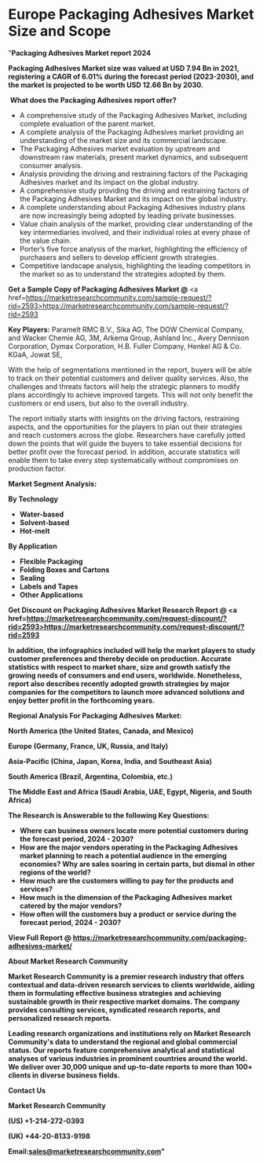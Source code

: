 # Europe Packaging Adhesives Market Size and Scope 
"<strong>Packaging Adhesives Market report 2024</strong>

<strong>Packaging Adhesives Market size was valued at USD 7.94 Bn in 2021, registering a CAGR of 6.01% during the forecast period (2023-2030), and the market is projected to be worth USD 12.66 Bn by 2030.</strong>

 <strong><b>What does the Packaging Adhesives report offer?</b></strong>
<ul>
  <li>A comprehensive study of the Packaging Adhesives Market, including complete evaluation of the parent market.</li>
  <li>A complete analysis of the Packaging Adhesives market providing an understanding of the market size and its commercial landscape.</li>
  <li>The Packaging Adhesives market evaluation by upstream and downstream raw materials, present market dynamics, and subsequent consumer analysis.</li>
  <li>Analysis providing the driving and restraining factors of the Packaging Adhesives market and its impact on the global industry.</li>
  <li>A comprehensive study providing the driving and restraining factors of the Packaging Adhesives Market and its impact on the global industry.</li>
  <li>A complete understanding about Packaging Adhesives industry plans are now increasingly being adopted by leading private businesses.</li>
  <li>Value chain analysis of the market, providing clear understanding of the key intermediaries involved, and their individual roles at every phase of the value chain.</li>
  <li>Porter’s five force analysis of the market, highlighting the efficiency of purchasers and sellers to develop efficient growth strategies.</li>
  <li>Competitive landscape analysis, highlighting the leading competitors in the market so as to understand the strategies adopted by them.</li>
</ul>

<strong>Get a Sample Copy of Packaging Adhesives Market @ </strong><a href=https://marketresearchcommunity.com/sample-request/?rid=2593><u>https://marketresearchcommunity.com/sample-request/?rid=2593</u></a>

<strong>Key Players:</strong> 
Paramelt RMC B.V., Sika AG, The DOW Chemical Company, and Wacker Chemie AG, 3M, Arkema Group, Ashland Inc., Avery Dennison Corporation, Dymax Corporation, H.B. Fuller Company, Henkel AG &amp; Co. KGaA, Jowat SE,

With the help of segmentations mentioned in the report, buyers will be able to track on their potential customers and deliver quality services. Also, the challenges and threats factors will help the strategic planners to modify plans accordingly to achieve improved targets. This will not only benefit the customers or end users, but also to the overall industry.

The report initially starts with insights on the driving factors, restraining aspects, and the opportunities for the players to plan out their strategies and reach customers across the globe. Researchers have carefully jotted down the points that will guide the buyers to take essential decisions for better profit over the forecast period. In addition, accurate statistics will enable them to take every step systematically without compromises on production factor.

<strong>Market Segment Analysis:</strong>


<strong><strong>By Technology</strong></h4>
<ul>
 	<li>Water-based</li>
 	<li>Solvent-based</li>
 	<li>Hot-melt</li>
</ul>
<strong><strong>By Application</strong></h4>
<ul>
 	<li>Flexible Packaging</li>
 	<li>Folding Boxes and Cartons</li>
 	<li>Sealing</li>
 	<li>Labels and Tapes</li>
 	<li>Other Applications</li>
</ul>

<strong>Get Discount on Packaging Adhesives Market Research Report @ </b></strong><a href=https://marketresearchcommunity.com/request-discount/?rid=2593><u>https://marketresearchcommunity.com/request-discount/?rid=2593</u></a>

In addition, the infographics included will help the market players to study customer preferences and thereby decide on production. Accurate statistics with respect to market share, size and growth satisfy the growing needs of consumers and end users, worldwide. Nonetheless, report also describes recently adopted growth strategies by major companies for the competitors to launch more advanced solutions and enjoy better profit in the forthcoming years.

<strong>Regional Analysis For Packaging Adhesives Market:</strong>

<strong>North America</strong> (the United States, Canada, and Mexico)

<strong>Europe</strong> (Germany, France, UK, Russia, and Italy)

<strong>Asia-Pacific</strong> (China, Japan, Korea, India, and Southeast Asia)

<strong>South America</strong> (Brazil, Argentina, Colombia, etc.)

<strong>The Middle East and Africa</strong> (Saudi Arabia, UAE, Egypt, Nigeria, and South Africa)

<strong>The Research is Answerable to the following Key Questions:</strong>
<ul>
 	<li>Where can business owners locate more potential customers during the forecast period, 2024 - 2030?</li>
 	<li>How are the major vendors operating in the Packaging Adhesives market planning to reach a potential audience in the emerging economies? Why are sales soaring in certain parts, but dismal in other regions of the world?</li>
 	<li>How much are the customers willing to pay for the products and services?</li>
 	<li>How much is the dimension of the Packaging Adhesives market catered by the major vendors?</li>
 	<li>How often will the customers buy a product or service during the forecast period, 2024 - 2030?</li>
</ul>

<strong>View Full Report @</strong> <a href=https://marketresearchcommunity.com/packaging-adhesives-market/>https://marketresearchcommunity.com/packaging-adhesives-market/</a>

<strong>About Market Research Community</strong>

Market Research Community is a premier research industry that offers contextual and data-driven research services to clients worldwide, aiding them in formulating effective business strategies and achieving sustainable growth in their respective market domains. The company provides consulting services, syndicated research reports, and personalized research reports.

Leading research organizations and institutions rely on Market Research Community's data to understand the regional and global commercial status. Our reports feature comprehensive analytical and statistical analyses of various industries in prominent countries around the world. We deliver over 30,000 unique and up-to-date reports to more than 100+ clients in diverse business fields.

<strong>Contact Us</strong>

<strong>Market Research Community</strong>

(US) +1-214-272-0393

(UK) +44-20-8133-9198

<strong>Email:</strong>sales@marketresearchcommunity.com"

